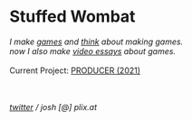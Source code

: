 # Stuffed Wombat

*I make [games](games) and [think](thinking) about making games.*
<br>
*now I also make [video essays](videos) about games.*
<br><br>
Current Project:
[PRODUCER (2021)](producer_2021)

<br><br>
*<a href="https://twitter.com/wombatstuff" target="_blank">twitter</a> / josh [@] plix.at*
